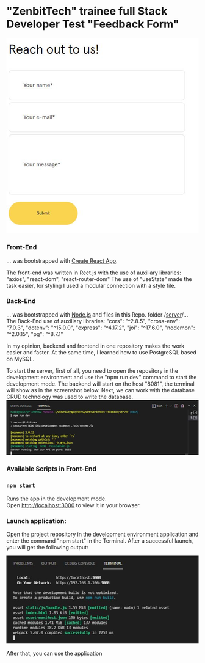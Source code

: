 # "ZenbitTech" trainee full Stack Developer Test "Feedback Form"
 
![](app/public/2.JPG)


### Front-End 
... was bootstrapped with [Create React App](https://github.com/facebook/create-react-app). 

The front-end was written in Rect.js with the use of auxiliary libraries:
"axios", "react-dom", "react-router-dom"
The use of "useState" made the task easier, for styling I used a modular connection with a style file.

### Back-End
... was bootstrapped with [Node.js](https://nodejs.org/) and files in this Repo. folder /[server](https://github.com/Mishka31/zenbit-feedback/tree/main/server)/...
The Back-End use of auxiliary libraries:
    "cors": "^2.8.5",
    "cross-env": "7.0.3",
    "dotenv": "^15.0.0",
    "express": "^4.17.2",
    "joi": "^17.6.0",
    "nodemon": "^2.0.15",
    "pg": "^8.7.1"

In my opinion, backend and frontend in one repository makes the work easier and faster. At the same time, I learned how to use PostgreSQL based on MySQL.

To start the server, first of all, you need to open the repository in the development environment and use the "npm run dev" command to start the development mode. The backend will start on the host "8081", the terminal will show as in the screenshot below. Next, we can work with the database
CRUD technology was used to write the database.
![](app/public/3.JPG)

### Available Scripts in Front-End

### `npm start`
Runs the app in the development mode.\
Open [http://localhost:3000](http://localhost:3000) to view it in your browser.

### Launch application:

Open the project repository in the development environment application and enter the command "npm start" in the Terminal. After a successful launch, you will get the following output:

![](app/public/1.JPG)

After that, you can use the application


